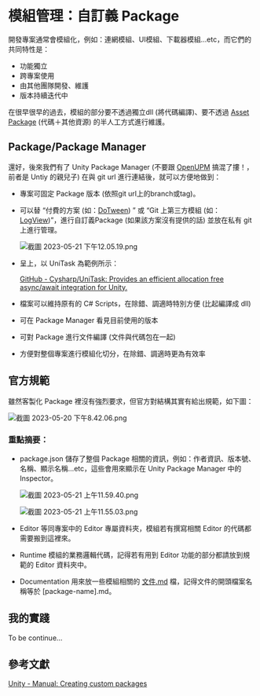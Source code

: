 # 模組管理：自訂義 Package

開發專案通常會模組化，例如：連網模組、UI模組、下載器模組…etc，而它們的共同特性是：

- 功能獨立
- 跨專案使用
- 由其他團隊開發、維護
- 版本持續迭代中

在很早很早的過去，模組的部分要不透過獨立dll (將代碼編譯)、要不透過 [Asset Package](https://docs.unity3d.com/2018.1/Documentation/Manual/AssetPackages.html) (代碼＋其他資源) 的半人工方式進行維護。

## Package/Package Manager

還好，後來我們有了 Unity Package Manager (不要跟 [OpenUPM](https://openupm.com/) 搞混了摟！，前者是 Untiy 的親兒子) 在與 git url 進行連結後，就可以方便地做到：

- 專案可固定 Package 版本 (依照git url上的branch或tag)。
- 可以替 “付費的方案  (如：[DoTween](http://dotween.demigiant.com/)) ” 或 “Git 上第三方模組 (如：[LogView](https://github.com/aliessmael/Unity-Logs-Viewer))”，進行自訂義Package (如果該方案沒有提供的話) 並放在私有 git 上進行管理。
    
    ![截圖 2023-05-21 下午12.05.19.png](%E6%A8%A1%E7%B5%84%E7%AE%A1%E7%90%86%EF%BC%9A%E8%87%AA%E8%A8%82%E7%BE%A9%20Package%2010ee61554b944f5d96f068ef18ce2226/%25E6%2588%25AA%25E5%259C%2596_2023-05-21_%25E4%25B8%258B%25E5%258D%258812.05.19.png)
    
- 呈上，以 UniTask 為範例所示：
    
    [GitHub - Cysharp/UniTask: Provides an efficient allocation free async/await integration for Unity.](https://github.com/Cysharp/UniTask#install-via-git-url)
    
- 檔案可以維持原有的 C# Scripts，在除錯、調適時特別方便 (比起編譯成 dll)
- 可在 Package Manager 看見目前使用的版本
- 可對 Package 進行文件編譯 (文件與代碼包在一起)
- 方便對整個專案進行模組化切分，在除錯、調適時更為有效率

## 官方規範

雖然客製化 Package 裡沒有強烈要求，但官方對結構其實有給出規範，如下圖：

![截圖 2023-05-20 下午8.42.06.png](%E6%A8%A1%E7%B5%84%E7%AE%A1%E7%90%86%EF%BC%9A%E8%87%AA%E8%A8%82%E7%BE%A9%20Package%2010ee61554b944f5d96f068ef18ce2226/%25E6%2588%25AA%25E5%259C%2596_2023-05-20_%25E4%25B8%258B%25E5%258D%25888.42.06.png)

### 重點摘要：

- package.json
儲存了整個 Package 相關的資訊，例如：作者資訊、版本號、名稱、顯示名稱…etc，這些會用來顯示在 Unity Package Manager 中的 Inspector。
    
    ![截圖 2023-05-21 上午11.59.40.png](%E6%A8%A1%E7%B5%84%E7%AE%A1%E7%90%86%EF%BC%9A%E8%87%AA%E8%A8%82%E7%BE%A9%20Package%2010ee61554b944f5d96f068ef18ce2226/%25E6%2588%25AA%25E5%259C%2596_2023-05-21_%25E4%25B8%258A%25E5%258D%258811.59.40.png)
    
    ![截圖 2023-05-21 上午11.55.03.png](%E6%A8%A1%E7%B5%84%E7%AE%A1%E7%90%86%EF%BC%9A%E8%87%AA%E8%A8%82%E7%BE%A9%20Package%2010ee61554b944f5d96f068ef18ce2226/%25E6%2588%25AA%25E5%259C%2596_2023-05-21_%25E4%25B8%258A%25E5%258D%258811.55.03.png)
    
- Editor
等同專案中的 Editor 專屬資料夾，模組若有撰寫相關 Editor 的代碼都需要搬到這裡來。
- Runtime
模組的業務邏輯代碼，記得若有用到 Editor 功能的部分都請放到規範的 Editor 資料夾中。
- Documentation
用來放一些模組相關的 [文件.md](http://文件.md) 檔，記得文件的開頭檔案名稱等於 [package-name].md。

## 我的實踐

To be continue…

## 參考文獻

[Unity - Manual:  Creating custom packages](https://docs.unity3d.com/Manual/CustomPackages.html#EmbedMe)